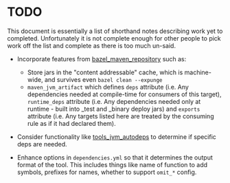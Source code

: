 # TODO

This document is essentially a list of shorthand notes describing work yet to completed.
Unfortunately it is not complete enough for other people to pick work off the list and
complete as there is too much un-said.

* Incorporate features from [bazel_maven_repository](https://github.com/square/bazel_maven_repository) such as:
  - Store jars in the "content addressable" cache, which is machine-wide, and survives even `bazel clean --expunge`
  - `maven_jvm_artifact` which defines `deps` attribute (i.e. Any dependencies needed at compile-time for consumers
    of this target), `runtime_deps` attribute (i.e. Any dependencies needed only at runtime - built into _test and
    _binary deploy jars) and `exports` attribute (i.e. Any targets listed here are treated by the consuming rule as
    if it had declared them).

* Consider functionality like [tools_jvm_autodeps](https://github.com/cgrushko/tools_jvm_autodeps) to determine
  if specific deps are needed.

* Enhance options in `dependencies.yml` so that it determines the output format of the tool. This includes things like
  name of function to add symbols, prefixes for names, whether to support `omit_*` config.
